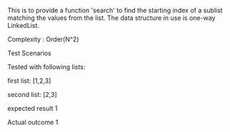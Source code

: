 This is to provide a function 'search' to find the starting index of a sublist matching the values from the list. 
The data structure in use is one-way LinkedList.

Complexity : Order(N^2)

Test Scenarios

Tested with following lists:

first list: [1,2,3]

second list: [2,3]

expected result
1

Actual outcome
1



